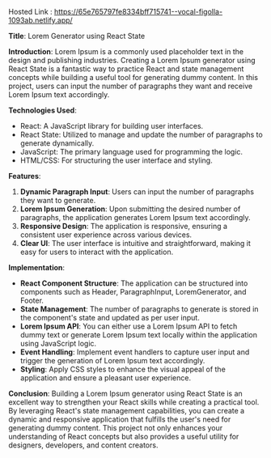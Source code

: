 Hosted Link : https://65e765797fe8334bff715741--vocal-figolla-1093ab.netlify.app/



**Title**: Lorem Generator using React State

**Introduction**:
Lorem Ipsum is a commonly used placeholder text in the design and publishing industries. Creating a Lorem Ipsum generator using React State is a fantastic way to practice React and state management concepts while building a useful tool for generating dummy content. In this project, users can input the number of paragraphs they want and receive Lorem Ipsum text accordingly.

**Technologies Used**:
- React: A JavaScript library for building user interfaces.
- React State: Utilized to manage and update the number of paragraphs to generate dynamically.
- JavaScript: The primary language used for programming the logic.
- HTML/CSS: For structuring the user interface and styling.

**Features**:
1. **Dynamic Paragraph Input**: Users can input the number of paragraphs they want to generate.
2. **Lorem Ipsum Generation**: Upon submitting the desired number of paragraphs, the application generates Lorem Ipsum text accordingly.
3. **Responsive Design**: The application is responsive, ensuring a consistent user experience across various devices.
4. **Clear UI**: The user interface is intuitive and straightforward, making it easy for users to interact with the application.
  
**Implementation**:
- **React Component Structure**: The application can be structured into components such as Header, ParagraphInput, LoremGenerator, and Footer.
- **State Management**: The number of paragraphs to generate is stored in the component's state and updated as per user input.
- **Lorem Ipsum API**: You can either use a Lorem Ipsum API to fetch dummy text or generate Lorem Ipsum text locally within the application using JavaScript logic.
- **Event Handling**: Implement event handlers to capture user input and trigger the generation of Lorem Ipsum text accordingly.
- **Styling**: Apply CSS styles to enhance the visual appeal of the application and ensure a pleasant user experience.

**Conclusion**:
Building a Lorem Ipsum generator using React State is an excellent way to strengthen your React skills while creating a practical tool. By leveraging React's state management capabilities, you can create a dynamic and responsive application that fulfills the user's need for generating dummy content. This project not only enhances your understanding of React concepts but also provides a useful utility for designers, developers, and content creators.
